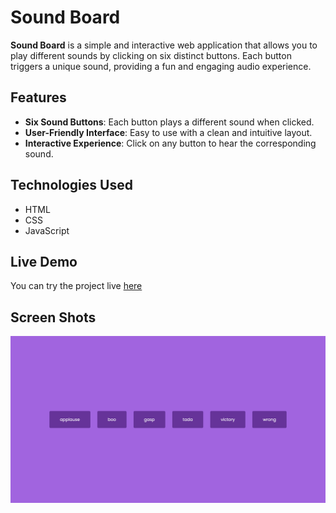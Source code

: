 # Sound Board

**Sound Board** is a simple and interactive web application that allows you to play different sounds by clicking on six distinct buttons. Each button triggers a unique sound, providing a fun and engaging audio experience.

## Features

- **Six Sound Buttons**: Each button plays a different sound when clicked.
- **User-Friendly Interface**: Easy to use with a clean and intuitive layout.
- **Interactive Experience**: Click on any button to hear the corresponding sound.

## Technologies Used

- HTML
- CSS
- JavaScript

## Live Demo

You can try the project live [here](https://mohammadkiaei.github.io/sound-board/)

## Screen Shots

![Sound Board](https://github.com/mohammadkiaei/sound-board/blob/master/SoundBoard.png)
